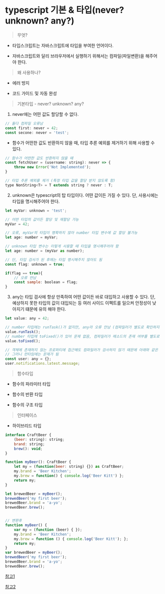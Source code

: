 # typescript 기본 & 타입(never? unknown? any?)

> 무엇?

- 타입스크립트는 자바스크립트에 타입을 부여한 언어이다.

- 자바스크립트와 달리 브라우저에서 실행하기 위해서는 컴파일(파일변환)을 해주어야 한다.

> 왜 사용하나?

- 에러 방지

- 코드 가이드 및 자동 완성


> 기본타입 - never? unknown? any?

1. never에는 어떤 값도 할당할 수 없다.

```javascript
// 둘다 컴파일 오류남
const first: never = 42;
const secone: never = 'test';
```

- 함수가 어떤한 값도 반환하지 않을 때, 타입 추론 예외를 제거하기 위해 사용할 수 있다.

```javascript
// 함수가 어떤한 값도 반환하지 않을 때
const fetchUser = (username: string): never => {
    throw new Error('Not Implemented');
}

// 타입 추론 예외를 제거 (특정 타입 값을 할당 받지 않도록 함)
type NonString<T> = T extends string ? never : T;
```

2. unknown은 typescript의 탑 타입이다. 어떤 값이든 가질 수 있다. 단, 사용시에는 타입을 명시해주어야 한다. 

```javascript
let myVar: unknown = 'test';

// 어떤 타입의 값이든 할당 및 재할당 가능
myVar = 42;

// 오류, myVar의 타입이 명확하지 않아 number 타입 변수에 값 할당 불가능
let age: number = myVar;

// unknown 타입 변수는 이렇게 사용할 때 타입을 명시해주어야 함
let age: number = (myVar as number);

// 단, 타입 검사가 된 후에는 타입 명시해주지 않아도 됨
const flag: unknown = true;

if(flag == true){
    // 오류 안남
    const sample: boolean = flag;
}
```

3. any는 타입 검사에 항상 만족하여 어떤 값이든 바로 대입하고 사용할 수 있다.
단, 예상하지 못한 타입의 값이 대입되는 등 여러 사이드 이펙트를 일으켜 안정성이 낮아지기 떄문에 유의 해야 한다.

```javascript
let value: any = 42;

// number 타입에는 runTask()가 없지만, any라 오류 안남 (컴파일러가 별도로 확인하지 않아 문제가 없다고 판단함)
value.runTask();
// number 타입에 toFixed()가 있어 문제 없음, 컴파일러가 메소드의 존재 여부를 별도로 확인 하지 않음
value.toFixed();

// 객체에 존재하지 않는 프로퍼티에 접근해도 컴파일러가 검사하지 않기 때문에 아래와 같은 코드고 typescript는 문제가 없다고 판단함
// 그러니 런타임에는 문제가 됨
const user: any = {};
user.notifications.latest.message;
```


> 함수타입

- 함수의 파라미터 타입

- 함수의 반환 타입

- 함수의 구조 타입


> 인터페이스

- 하이브리드 타입

```javascript
interface CraftBeer {
    (beer: string): string;
    brand: string;
    brew(): void;
}

function myBeer(): CraftBeer {
    let my = (function(beer: string) {}) as CraftBeer;
    my.brand = 'Beer Kitchen';
    my.brew = function() { console.log('Beer Kitt') };
    return my;
}

let brewedBeer = myBeer();
brewedBeer('my first beer');
brewedBeer.brand = 'a-yo';
brewedBeer.brew();


// 변환후
function myBeer() {
    var my = (function (beer) { });
    my.brand = 'Beer Kitchen';
    my.brew = function () { console.log('Beer Kitt'); };
    return my;
}
var brewedBeer = myBeer();
brewedBeer('my first beer');
brewedBeer.brand = 'a-yo';
brewedBeer.brew();

```

[참고1](https://joshua1988.github.io/ts/etc/convert-js-to-ts.html)

[참고2](https://xo.dev/typescript-unknown-any-never)
